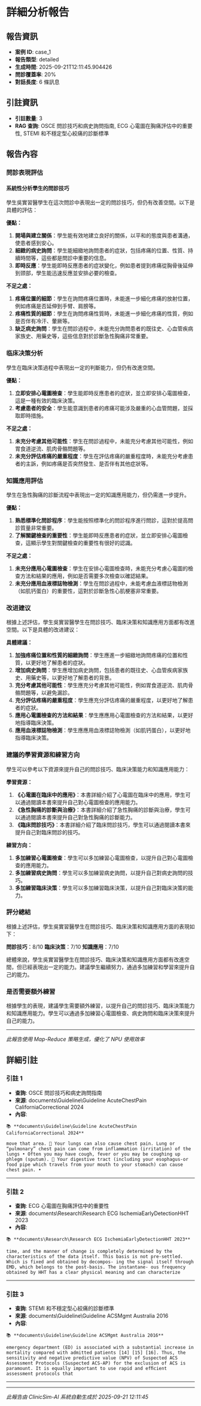 # 詳細分析報告

## 報告資訊
- **案例 ID**: case_1
- **報告類型**: detailed
- **生成時間**: 2025-09-21T12:11:45.904426
- **問診覆蓋率**: 20%
- **對話長度**: 6 條訊息


## 引註資訊
- **引註數量**: 3
- **RAG 查詢**: OSCE 問診技巧和病史詢問指南, ECG 心電圖在胸痛評估中的重要性, STEMI 和不穩定型心絞痛的診斷標準


## 報告內容

### 問診表現評估

#### 系統性分析學生的問診技巧
學生吳實習醫學生在這次問診中表現出一定的問診技巧，但仍有改善空間。以下是具體的評估：

**優點：**
1. **開場與建立關係**：學生能有效地建立良好的關係，以平和的態度與患者溝通，使患者感到安心。
2. **細緻的病史詢問**：學生能細緻地詢問患者的症狀，包括疼痛的位置、性質、持續時間等，這些都是問診中重要的信息。
3. **即時反應**：學生能即時反應患者的症狀變化，例如患者提到疼痛從胸骨後延伸到颈部，學生能迅速反應並安排必要的檢查。

**不足之處：**
1. **疼痛位置的細節**：學生在詢問疼痛位置時，未能進一步細化疼痛的放射位置，例如疼痛是否延伸到手臂、肩膀等。
2. **疼痛性質的細節**：學生在詢問疼痛性質時，未能進一步細化疼痛的性質，例如是否伴有冷汗、暈厥等。
3. **缺乏病史詢問**：學生在問診過程中，未能充分詢問患者的既往史、心血管疾病家族史、用藥史等，這些信息對於診斷急性胸痛非常重要。

### 临床决策分析
學生在臨床決策過程中表現出一定的判斷能力，但仍有改進空間。

**優點：**
1. **立即安排心電圖檢查**：學生能即時反應患者的症狀，並立即安排心電圖檢查，這是一種有效的臨床決策。
2. **考慮患者的安全**：學生能意識到患者的疼痛可能涉及嚴重的心血管問題，並採取即時措施。

**不足之處：**
1. **未充分考慮其他可能性**：學生在問診過程中，未能充分考慮其他可能性，例如胃食道逆流、肌肉骨骼問題等。
2. **未充分評估疼痛的嚴重程度**：學生在評估疼痛的嚴重程度時，未能充分考慮患者的主訴，例如疼痛是否突然發生、是否伴有其他症狀等。

### 知識應用評估
學生在急性胸痛的診斷流程中表現出一定的知識應用能力，但仍需進一步提升。

**優點：**
1. **熟悉標準化問診程序**：學生能按照標準化的問診程序進行問診，這對於提高問診質量非常重要。
2. **了解關鍵檢查的重要性**：學生能即時反應患者的症狀，並立即安排心電圖檢查，這顯示學生對關鍵檢查的重要性有很好的認識。

**不足之處：**
1. **未充分應用心電圖檢查**：學生在安排心電圖檢查時，未能充分考慮心電圖的檢查方法和結果的應用，例如是否需要多次檢查以確認結果。
2. **未充分應用血液標誌物檢測**：學生在問診過程中，未能考慮血液標誌物檢測（如肌钙蛋白）的重要性，這對於診斷急性心肌梗塞非常重要。

### 改进建议
根據上述評估，學生吳實習醫學生在問診技巧、臨床決策和知識應用方面都有改進空間。以下是具體的改进建议：

**具體建議：**
1. **加強疼痛位置和性質的細緻詢問**：學生應進一步細緻地詢問疼痛的位置和性質，以更好地了解患者的症狀。
2. **增加病史詢問**：學生應增加病史詢問，包括患者的既往史、心血管疾病家族史、用藥史等，以更好地了解患者的背景。
3. **充分考慮其他可能性**：學生應充分考慮其他可能性，例如胃食道逆流、肌肉骨骼問題等，以避免漏診。
4. **充分評估疼痛的嚴重程度**：學生應充分評估疼痛的嚴重程度，以更好地了解患者的症狀。
5. **應用心電圖檢查的方法和結果**：學生應應用心電圖檢查的方法和結果，以更好地指導臨床決策。
6. **應用血液標誌物檢測**：學生應應用血液標誌物檢測（如肌钙蛋白），以更好地指導臨床決策。

### 建議的學習資源和練習方向
學生可以參考以下資源來提升自己的問診技巧、臨床決策能力和知識應用能力：

**學習資源：**
1. **《心電圖在臨床中的應用》**：本書詳細介紹了心電圖在臨床中的應用，學生可以通過閱讀本書來提升自己對心電圖檢查的應用能力。
2. **《急性胸痛的診斷與治療》**：本書詳細介紹了急性胸痛的診斷與治療，學生可以通過閱讀本書來提升自己對急性胸痛的診斷能力。
3. **《臨床問診技巧》**：本書詳細介紹了臨床問診技巧，學生可以通過閱讀本書來提升自己對臨床問診的技巧。

**練習方向：**
1. **多加練習心電圖檢查**：學生可以多加練習心電圖檢查，以提升自己對心電圖檢查的應用能力。
2. **多加練習病史詢問**：學生可以多加練習病史詢問，以提升自己對病史詢問的技巧。
3. **多加練習臨床決策**：學生可以多加練習臨床決策，以提升自己對臨床決策的能力。

### 評分總結
根據上述評估，學生吳實習醫學生在問診技巧、臨床決策和知識應用方面的表現如下：

**問診技巧**：8/10
**臨床決策**：7/10
**知識應用**：7/10

總體來說，學生吳實習醫學生在問診技巧、臨床決策和知識應用方面都有改進空間，但已經表現出一定的能力。建議學生繼續努力，通過多加練習和學習來提升自己的能力。

### 是否需要額外練習
根據學生的表現，建議學生需要額外練習，以提升自己的問診技巧、臨床決策能力和知識應用能力。學生可以通過多加練習心電圖檢查、病史詢問和臨床決策來提升自己的能力。

---
*此報告使用 Map-Reduce 策略生成，優化了 NPU 使用效率*


## 詳細引註

### 引註 1
- **查詢**: OSCE 問診技巧和病史詢問指南
- **來源**: documents\Guideline\Guideline AcuteChestPain CaliforniaCorrectional 2024
- **內容**: 
```
📚 **documents\Guideline\Guideline AcuteChestPain CaliforniaCorrectional 2024**

move that area.  Your lungs can also cause chest pain. Lung or “pulmonary” chest pain can come from inflammation (irritation) of the lungs • Often you may have cough, fever or you may be coughing up phlegm (sputum).  Your digestive tract (including your esophagus-or food pipe which travels from your mouth to your stomach) can cause chest pain. •
```

---
### 引註 2
- **查詢**: ECG 心電圖在胸痛評估中的重要性
- **來源**: documents\Research\Research ECG IschemiaEarlyDetectionHHT 2023
- **內容**: 
```
📚 **documents\Research\Research ECG IschemiaEarlyDetectionHHT 2023**

time, and the manner of change is completely determined by the characteristics of the data itself. This basis is not pre-settled. Which is fixed and obtained by decompos- ing the signal itself through EMD, which belongs to the post-basis. The instantane- ous frequency obtained by HHT has a clear physical meaning and can characterize
```

---
### 引註 3
- **查詢**: STEMI 和不穩定型心絞痛的診斷標準
- **來源**: documents\Guideline\Guideline ACSMgmt Australia 2016
- **內容**: 
```
📚 **documents\Guideline\Guideline ACSMgmt Australia 2016**

emergency department (ED) is associated with a substantial increase in mortality compared with admitted patients [14] [15] [16]. Thus, the sensitivity and negative predictive value (NPV) of Suspected ACS Assessment Protocols (Suspected ACS-AP) for the exclusion of ACS is paramount. It is equally important to use rapid and efﬁcient assessment protocols that
```

---


---
*此報告由 ClinicSim-AI 系統自動生成於 2025-09-21 12:11:45*
